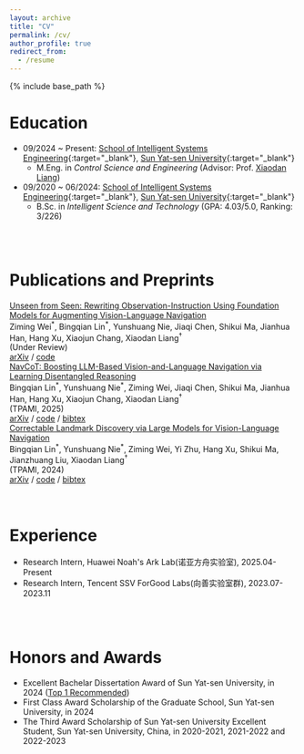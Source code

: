 ```yaml
---
layout: archive
title: "CV"
permalink: /cv/
author_profile: true
redirect_from:
  - /resume
---
```


{% include base_path %}
<br/>

# Education

- 09/2024 ~ Present: [School of Intelligent Systems Engineering](https://ise.sysu.edu.cn/ "APMA, Brown"){:target="_blank"}, [Sun Yat-sen University](https://www.sysu.edu.cn/ "Brown"){:target="_blank"}
  - M.Eng. in *Control Science and Engineering* (Advisor: Prof. [Xiaodan Liang](https://scholar.google.com/citations?user=voxznZAAAAAJ&hl))
- 09/2020 ~ 06/2024: [School of Intelligent Systems Engineering](https://ise.sysu.edu.cn/ "SCGY, USTC"){:target="_blank"}, [Sun Yat-sen University](https://www.sysu.edu.cn/ "USTC"){:target="_blank"}
  - B.Sc. in *Intelligent Science and Technology* (GPA: 4.03/5.0, Ranking: 3/226)

<br/>
<br/>

# Publications and Preprints

<div class="publication row clearfix">
    <div class="row-text">
        <a class="publication-title bold" href="https://arxiv.org/abs/2503.18065">Unseen from Seen: Rewriting Observation-Instruction Using Foundation Models for Augmenting Vision-Language Navigation</a><br/>
        <span class="bold">Ziming Wei</span><sup title="Equal Contribution">*</sup>, Bingqian Lin<sup title="Equal Contribution">*</sup>, Yunshuang Nie, Jiaqi Chen, Shikui Ma, Jianhua Han, Hang Xu, Xiaojun Chang, Xiaodan Liang<sup title="Corresponding Author">&dagger;</sup><br/>
        <!-- <span class="italic">TNNLS</span>, 2025<br/> -->
        <span class="italic">(Under Review</span>)<br/>
        <a class="btn btn-red" href="https://arxiv.org/abs/2503.18065">arXiv</a> / <a class="btn" href="https://github.com/SaDil13/VLN-RAM">code</a>
         <!-- / <a class="btn btn-dark" href="google scholar website">bibtex</a> -->
    </div>
</div>

<div class="publication row clearfix">
    <div class="row-text">
        <a class="publication-title bold" href="https://arxiv.org/abs/2403.07376">NavCoT: Boosting LLM-Based Vision-and-Language Navigation via Learning Disentangled Reasoning</a><br/>
        <span class="bold">Bingqian Lin</span><sup title="Equal Contribution">*</sup>, Yunshuang Nie<sup title="Equal Contribution">*</sup>, Ziming Wei, Jiaqi Chen, Shikui Ma, Jianhua Han, Hang Xu, Xiaojun Chang, Xiaodan Liang<sup title="Corresponding Author">&dagger;</sup><br/>
        <span class="italic">(TPAMI</span>, 2025)<br/>
        <a class="btn btn-red" href="https://arxiv.org/abs/2403.07376">arXiv</a> / <a class="btn" href="https://github.com/expectorlin/NavCoT">code</a> / <a class="btn btn-dark" href="https://scholar.googleusercontent.com/scholar.bib?q=info:4eMBD5Yhe-kJ:scholar.google.com/&output=citation&scisdr=ClFwuykLEMfL2NuBElg:AFWwaeYAAAAAZn-HCli5EWPUUsvz76wDLMbWjvw&scisig=AFWwaeYAAAAAZn-HClJR8L5hT8rfLMtHijkmTAw&scisf=4&ct=citation&cd=-1&hl=zh-CN">bibtex</a>
    </div>
</div>

<div class="publication row clearfix">
    <div class="row-text">
        <a class="publication-title bold" href="https://arxiv.org/abs/2405.18721">Correctable Landmark Discovery via Large Models for Vision-Language Navigation</a><br/>
        <span class="bold">Bingqian Lin</span><sup title="Equal Contribution">*</sup>, Yunshuang Nie<sup title="Equal Contribution">*</sup>, Ziming Wei, Yi Zhu, Hang Xu, Shikui Ma, Jianzhuang Liu, Xiaodan Liang<sup title="Corresponding Author">&dagger;</sup><br/>
        <span class="italic">(TPAMI</span>, 2024)<br/>
        <a class="btn btn-red" href="https://arxiv.org/abs/2405.18721">arXiv</a> / <a class="btn" href="https://github.com/expectorlin/CONSOLE">code</a> / <a class="btn" href="https://scholar.googleusercontent.com/scholar.bib?q=info:aawz8As7-isJ:scholar.google.com/&output=citation&scisdr=ClFwuykLEMfL2NuDsYU:AFWwaeYAAAAAZn-FqYWKr6syabehBLI4bnvP60M&scisig=AFWwaeYAAAAAZn-FqdvwYHbg-gzrdzg3XjfXGqY&scisf=4&ct=citation&cd=-1&hl=zh-CN">bibtex</a> 
    </div>
</div>

<br/>
<br/>

# Experience

- Research Intern, Huawei Noah's Ark Lab(诺亚方舟实验室), 2025.04-Present
- Research Intern, Tencent SSV ForGood Labs(向善实验室群), 2023.07-2023.11

<br/>
<br/>

# Honors and Awards

- Excellent Bachelar Dissertation Award of Sun Yat-sen University, in 2024 ([Top 1 Recommended](https://ise.sysu.edu.cn/teach/teach02/1415767.htm))
- First Class Award Scholarship of the Graduate School, Sun Yat-sen University, in 2024
- The Third Award Scholarship of Sun Yat-sen University Excellent Student, Sun Yat-sen University, China, in 2020-2021, 2021-2022 and 2022-2023
